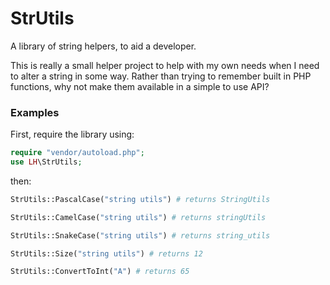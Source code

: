 # StrUtils

A library of string helpers, to aid a developer.

This is really a small helper project to help with my own needs when I need
to alter a string in some way. Rather than trying to remember built in PHP
functions, why not make them available in a simple to use API?


### Examples

First, require the library using:

```php
require "vendor/autoload.php";
use LH\StrUtils;
```

then:

```php
StrUtils::PascalCase("string utils") # returns StringUtils
```

```php
StrUtils::CamelCase("string utils") # returns stringUtils
```

```php
StrUtils::SnakeCase("string utils") # returns string_utils
```

```php
StrUtils::Size("string utils") # returns 12
```

```php
StrUtils::ConvertToInt("A") # returns 65
```
